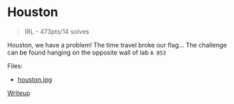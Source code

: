 # Houston
> IRL - 473pts/14 solves

Houston, we have a problem! The time travel broke our flag...
The challenge can be found hanging on the opposite wall of lab `A 053`

Files:
- [houston.jpg](./src/houston.jpg)

[Writeup](./writeup/README.md)